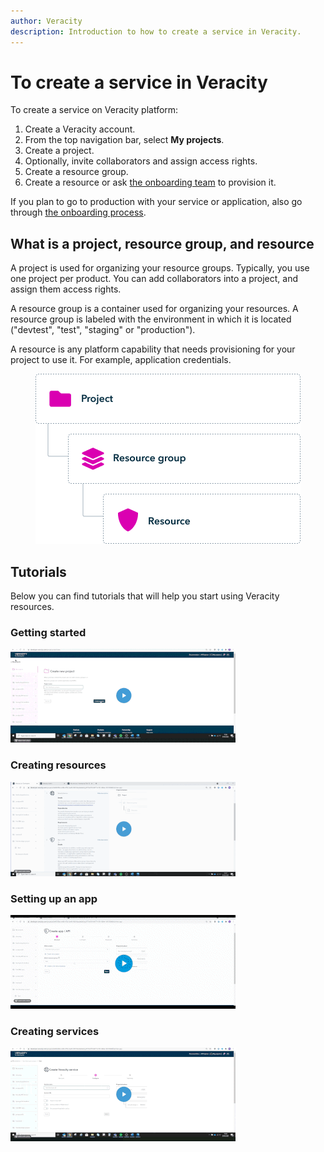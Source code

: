 ```yaml
---
author: Veracity
description: Introduction to how to create a service in Veracity.
---
```


# To create a service in Veracity

To create a service on Veracity platform:
1. Create a Veracity account.
2. From the top navigation bar, select **My projects**. 
3. Create a project.
4. Optionally, invite collaborators and assign access rights.
5. Create a resource group.
6. Create a resource or ask [the onboarding team](mailto:onboarding@veracity.com) to provision it.

If you plan to go to production with your service or application, also go through [the onboarding process](https://developer.veracity.com/docs/section/onboarding/onboarding).

## What is a project, resource group, and resource

A project is used for organizing your resource groups. Typically, you use one project per product. You can add collaborators into a project, and assign them access rights.

A resource group is a container used for organizing your resources. A resource group is labeled with the environment in which it is located ("devtest", "test", "staging" or "production").

A resource is any platform capability that needs provisioning for your project to use it. For example, application credentials.

<figure>
	<img src="assets/ProjectStructure.png" alt="Example of a project structure"/>
</figure>

## Tutorials
Below you can find tutorials that will help you start using Veracity resources.

### Getting started
[![Getting started ](assets/getting_started.gif)](https://brandcentral.dnv.com/mars/embed?o=55A3D8D74ED78BAD&c=10651&a=N)

### Creating resources
[![Watch the video](assets/create_a_resource.gif)](https://brandcentral.dnv.com/mars/embed?o=6F95E8DCB2669A8B&c=10651&a=N)

### Setting up an app
[![Watch the video](assets/set_up_app.gif)](https://brandcentral.dnv.com/mars/embed?o=231C2B4325BC4746&c=10651&a=N)

### Creating services
[![Watch the video](assets/create_a_service.gif)](https://brandcentral.dnv.com/mars/embed?o=60ABE550617D6AD6&c=10651&a=N)
